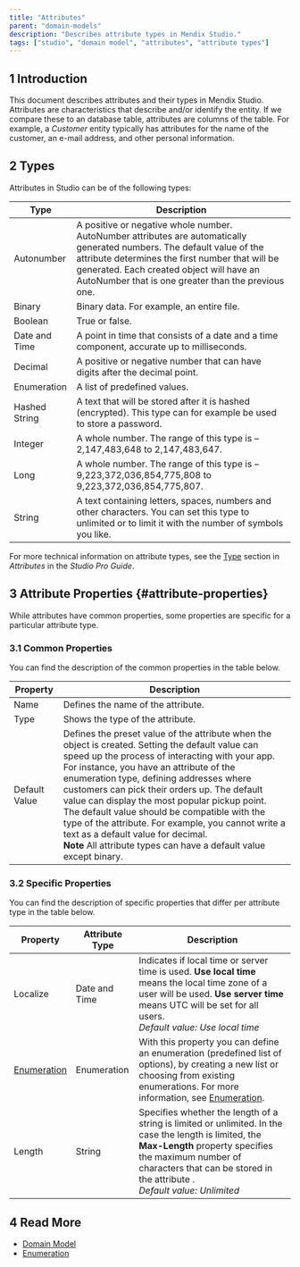 ```yaml
---
title: "Attributes"
parent: "domain-models"
description: "Describes attribute types in Mendix Studio."
tags: ["studio", "domain model", "attributes", "attribute types"]
---
```


## 1 Introduction 

This document describes attributes and their types in Mendix Studio. Attributes are characteristics that describe and/or identify the entity. If we compare these to an database table, attributes are columns of the table. For example, a *Customer* entity typically has attributes for the name of the customer, an e-mail address, and other personal information. 

## 2 Types

Attributes in Studio can be of the following types:

| Type          | Description                                                  |
| ------------- | ------------------------------------------------------------ |
| Autonumber    | A positive or negative whole number. AutoNumber attributes are automatically generated numbers. The default value of the attribute determines the first number that will be generated. Each created object will have an AutoNumber that is one greater than the previous one. |
| Binary        | Binary data. For example, an entire file.                    |
| Boolean       | True or false.                                               |
| Date and Time | A point in time that consists of a date and a time component, accurate up to milliseconds. |
| Decimal       | A positive or negative number that can have digits after the decimal point. |
| Enumeration   | A list of predefined values.                                 |
| Hashed String | A text that will be stored after it is hashed (encrypted). This type can for example be used to store a password. |
| Integer       | A whole number.  The range of this type is –2,147,483,648 to 2,147,483,647. |
| Long          | A whole number.  The range of this type is –9,223,372,036,854,775,808 to 9,223,372,036,854,775,807. |
| String        | A text containing letters, spaces, numbers and other characters. You can set this type to unlimited or to limit it with the number of symbols you like. |

For more technical information on attribute types, see the [Type](/refguide8/attributes#type) section in *Attributes* in the *Studio Pro Guide*.

## 3 Attribute Properties {#attribute-properties}

While attributes have common properties, some properties are specific for a particular attribute type. 

### 3.1 Common Properties

You can find the description of the common properties in the table below. 

| Property      | Description                                                  |
| ------------- | ------------------------------------------------------------ |
| Name          | Defines the name of the attribute.                           |
| Type          | Shows the type of the attribute.                             |
| Default Value | Defines the preset value of the attribute when the object is created. Setting the default value can speed up the process of interacting with your app. For instance, you have an attribute of the enumeration type, defining addresses where customers can pick their orders up. The default value can display the most popular pickup point. <br />The default value should be compatible with the type of the attribute. For example, you cannot write a text as a default value for decimal.  <br />**Note** All attribute types can have a default value except binary. |

### 3.2 Specific Properties

You can find the description of specific properties that differ per attribute type in the table below. 

| Property                                 | Attribute Type | Description                                                  |
| ---------------------------------------- | -------------- | ------------------------------------------------------------ |
| Localize                                 | Date and Time  | Indicates if local time or server time is used. **Use local time** means the local time zone of a user will be used. **Use server time** means UTC  will be set for all users. <br />*Default value: Use local time* |
| [Enumeration](domain-models-enumeration) | Enumeration    | With this property you can define an enumeration (predefined list of options), by creating a new list or choosing from existing enumerations. For more information, see [Enumeration](domain-models-enumeration). |
| Length                                   | String         | Specifies whether the length of a string is limited or unlimited. In the case the length is limited, the **Max-Length** property specifies the maximum number of characters that can be stored in the attribute . <br />*Default value: Unlimited* |

## 4 Read More

* [Domain Model](domain-models)
* [Enumeration](domain-models-enumeration)
